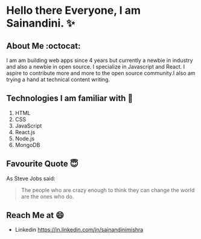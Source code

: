 # Hello there Everyone, I am Sainandini.  :sparkles: 

## About Me :octocat:
I am  am building web apps since 4 years but currently a newbie in industry and also a newbie in open source. I specialize in Javascript and React. I aspire to contribute more and more to the open source community.I also am trying a hand at technical content writing.

## Technologies I am familiar with  :metal: 
1. HTML
2. CSS
3. JavaScript
4. React.js
5. Node.js
6. MongoDB 

## Favourite Quote  :innocent:
As Steve Jobs said:
> The people who are crazy enough to think they can change the world are the ones who do.

## Reach Me at :smile:
* Linkedin https://in.linkedin.com/in/sainandinimishra

